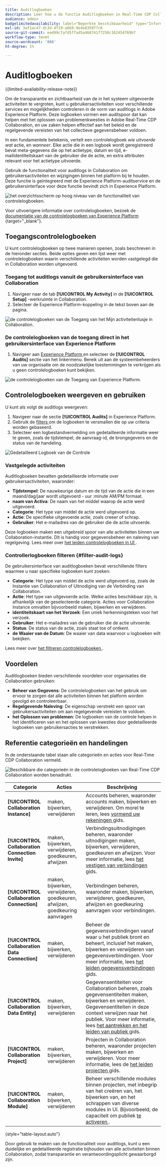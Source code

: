 ```yaml
---
title: Auditlogboeken
description: Leer hoe u de functie Auditlogboeken in Real-Time CDP Collaboration gebruikt om gebruikersactiviteiten en wijzigingen bij te houden.
audience: admin
badgelimitedavailability: label="Beperkte beschikbaarheid" type="Informative" url="https://helpx.adobe.com/legal/product-descriptions/real-time-customer-data-platform-collaboration.html newtab=true"
exl-id: 3af1ac47-dc3d-4f19-a6b9-9e4e835977c0
source-git-commit: eed99cfafd5ffad5a468741f7258c162454769b7
workflow-type: tm+mt
source-wordcount: '866'
ht-degree: 1%

---
```


# Auditlogboeken

{{limited-availability-release-note}}

Om de transparantie en zichtbaarheid van de in het systeem uitgevoerde activiteiten te vergroten, kunt u gebruikersactiviteiten voor verschillende services en mogelijkheden controleren in de vorm van auditlogs in Adobe Experience Platform. Deze logboeken vormen een auditspoor dat kan helpen met het oplossen van problemenkwesties in Adobe Real-Time CDP Collaboration, en uw zaken helpen effectief aan het beleid en de regelgevende vereisten van het collectieve gegevensbeheer voldoen.

In een fundamentele betekenis, vertelt een controlelogboek *wie* *uitvoerde wat* actie, en *wanneer*. Elke actie die in een logboek wordt geregistreerd bevat meta-gegevens die op het actietype, datum en tijd, e-mailidentiteitskaart van de gebruiker die de actie, en extra attributen relevant voor het actietype uitvoerde.

Gebruik de functionaliteit voor auditlogs in Collaboration om gebruikersactiviteiten en wijzigingen binnen het platform bij te houden. Deze functie is geïntegreerd met de Experience Platform-auditservice en de gebruikersinterface voor deze functie bevindt zich in Experience Platform.

![ het overzichtsscherm op hoog niveau van de functionaliteit van controlelogboeken.](/help/assets/setup/audit-logs/audit-logs-overview.png)

Voor uitvoerigere informatie over controlelogboeken, bezoek de [ documentatie van de controlelogboeken van Experience Platform ](https://experienceleague.adobe.com/en/docs/experience-platform/landing/governance-privacy-security/audit-logs/overview){target="_blank"}.

## Toegangscontrolelogboeken

U kunt controlelogboeken op twee manieren openen, zoals beschreven in de hieronder secties. Beide opties geven een lijst weer met controlelogboeken waarin verschillende activiteiten worden vastgelegd die in Collaboration worden uitgevoerd.

### Toegang tot auditlogs vanuit de gebruikersinterface van Collaboration

1. Navigeer naar de tab **[!UICONTROL My Activity]** in de **[!UICONTROL Setup]** -werkruimte in Collaboration.
2. Selecteer de Experience Platform-koppeling in de tekst boven aan de pagina.

![ de controlelogboeken van de Toegang van het Mijn activiteitenlusje in Collaboration.](/help/assets/setup/audit-logs/access-from-collaboration-ui.png)

### De controlelogboeken van de toegang direct in het gebruikersinterface van Experience Platform

1. Navigeer aan [ Experience Platform ](https://platform.adobe.com/) en selecteer de **[!UICONTROL Audits]** sectie van het linkermenu. Bereik uit aan de systeembeheerders van uw organisatie om de noodzakelijke toestemmingen te verkrijgen als u geen controlelogboeken kunt bekijken.

![ de controlelogboeken van de Toegang van Experience Platform.](/help/assets/setup/audit-logs/access-from-experience-platform-ui.png)

## Controlelogboeken weergeven en gebruiken

U kunt als volgt de auditlogs weergeven:

1. Navigeer naar de sectie **[!UICONTROL Audits]** in Experience Platform.
2. Gebruik de [ filters ](#filter-audit-logs) om de logboeken te versmallen die op uw criteria worden gebaseerd.
3. Selecteer een logbestandvermelding om gedetailleerde informatie weer te geven, zoals de tijdstempel, de aanvraag-id, de brongegevens en de status van de handeling.

![ Gedetailleerd Logboek van de Controle ](/help/assets/setup/audit-logs/filters-and-detailed-view.png)

### Vastgelegde activiteiten

Auditlogboeken bevatten gedetailleerde informatie over gebruikersactiviteiten, waaronder:

* **Tijdstempel**: De nauwkeurige datum en de tijd van de actie die in een maand/dag/jaar wordt uitgevoerd - uur :minute AM/PM formaat.
* **naam van Activa**: De naam van het middel waarop de actie werd uitgevoerd.
* **Categorie**: Het type van middel de actie werd uitgevoerd op.
* **Actie**: De specifieke uitgevoerde actie, zoals creeer of schrap.
* **Gebruiker**: Het e-mailadres van de gebruiker die de actie uitvoerde.

Deze logboeken maken een uitgebreid spoor van alle activiteiten binnen uw Collaboration-instantie. Dit is handig voor gegevensbeheer en naleving van regelgeving. Lees meer over [ het leiden controlelogboeken in UI ](https://experienceleague.adobe.com/en/docs/experience-platform/landing/governance-privacy-security/audit-logs/overview#managing-audit-logs-in-the-ui).

### Controllerlogboeken filteren {#filter-audit-logs}

De gebruikersinterface van auditlogboeken bevat verschillende filters waarmee u naar specifieke logboeken kunt zoeken:

* **Categorie**: Het type van middel de actie werd uitgevoerd op, zoals de Instantie van Collaboration of Uitnodiging van de Verbinding van Collaboration.
* **Actie**: Het type van uitgevoerde actie. Welke acties beschikbaar zijn, is afhankelijk van de geselecteerde categorie. Acties voor Collaboration Instance omvatten bijvoorbeeld maken, bijwerken en verwijderen.
* **identiteitskaart van het Verzoek**: Een uniek herkenningsteken voor het verzoek.
* **Gebruiker**: Het e-mailadres van de gebruiker die de actie uitvoerde.
* **Status**: De status van de actie, zoals staat toe of ontkent.
* **de Waaier van de Datum**: De waaier van data waarvoor u logboeken wilt bekijken.

Lees meer over [ het filtreren controlelogboeken ](https://experienceleague.adobe.com/en/docs/experience-platform/landing/governance-privacy-security/audit-logs/overview#filter-audit-logs).

## Voordelen

Auditlogboeken bieden verschillende voordelen voor organisaties die Collaboration gebruiken:

* **Beheer van Gegevens**: De controlelogboeken van het gebruik om ervoor te zorgen dat alle activiteiten binnen het platform worden gevolgd en controleerbaar.
* **Regelgevende Naleving**: De eigenschap verstrekt een spoor van gebruikersactiviteiten om aan regelgevende vereisten te voldoen.
* **het Oplossen van problemen**: De logboeken van de controle helpen in het identificeren van en het oplossen van kwesties door gedetailleerde logboeken van gebruikersacties te verstrekken.

## Referentie categorieën en handelingen

In de onderstaande tabel staan alle categorieën en acties voor Real-Time CDP Collaboration vermeld.

![ Beschikbare die categorieën in de controlelogboeken van Real-Time CDP Collaboration worden benadrukt.](/help/assets/setup/audit-logs/available-categories.png)

| Categorie | Acties | Beschrijving |
|-------------------------------|------------------------------------------|-------------|
| **[!UICONTROL Collaboration Instance]** | maken, bijwerken, verwijderen | Accounts beheren, waaronder accounts maken, bijwerken en verwijderen. Om morel te leren, lees [ vormend uw rekeningen ](/help/guide/setup/onboard-account.md) gids. |
| **[!UICONTROL Collaboration Connection Invite]** | maken, bijwerken, verwijderen, goedkeuren, afwijzen | Verbindingsuitnodigingen beheren, waaronder uitnodigingen maken, bijwerken, verwijderen, goedkeuren en afwijzen. Voor meer informatie, lees [ het vestigen van verbindingen ](/help/guide/connect/establishing-connections.md) gids. |
| **[!UICONTROL Collaboration Connection]** | maken, bijwerken, verwijderen, goedkeuren, afwijzen, goedkeuring aanvragen | Verbindingen beheren, waaronder maken, bijwerken, verwijderen, goedkeuren, afwijzen en goedkeuring aanvragen voor verbindingen. |
| **[!UICONTROL Collaboration Data Connection]** | maken, bijwerken, verwijderen | Beheer de gegevensverbindingen vanaf waar u het publiek bront en beheert, inclusief het maken, bijwerken en verwijderen van gegevensverbindingen. Voor meer informatie, lees [ het leiden gegevensverbindingen ](/help/guide/setup/manage-data-connection.md) gids. |
| **[!UICONTROL Collaboration Data Entity]** | maken, bijwerken, verwijderen | Gegevensentiteiten voor Collaboration beheren, zoals gegevensentiteiten maken, bijwerken en verwijderen. Gegevensentiteiten in deze context verwijzen naar het publiek. Voor meer informatie, lees [ het aantrekken en het leiden van publiek ](/help/guide/setup/onboard-audiences.md) gids. |
| **[!UICONTROL Collaboration Project]** | maken, bijwerken, verwijderen | Projecten in Collaboration beheren, waaronder projecten maken, bijwerken en verwijderen. Voor meer informatie, lees de [ het leiden projecten ](/help/guide/collaborate/manage-projects.md) gids. |
| **[!UICONTROL Collaboration Module]** | maken, bijwerken, verwijderen | Beheer verschillende modules binnen projecten, met inbegrip van het creëren van, het bijwerken van, en het schrappen van diverse modules in UI. Bijvoorbeeld, de capaciteit om publiek [ te activeren ](/help/guide/collaborate/activate.md). |

{style="table-layout:auto"}

Door gebruik te maken van de functionaliteit voor auditlogs, kunt u een duidelijke en gedetailleerde registratie bijhouden van alle activiteiten binnen Collaboration, zodat transparantie en verantwoordingsplicht gewaarborgd zijn.
